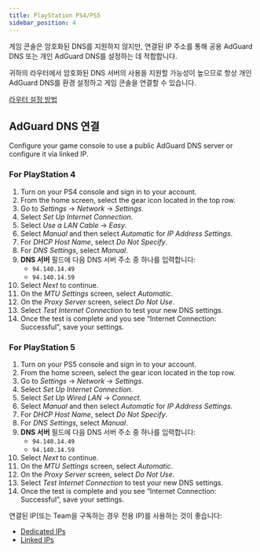 ```yaml
---
title: PlayStation PS4/PS5
sidebar_position: 4
---
```


게임 콘솔은 암호화된 DNS를 지원하지 않지만, 연결된 IP 주소를 통해 공용 AdGuard DNS 또는 개인 AdGuard DNS를 설정하는 데 적합합니다.

귀하의 라우터에서 암호화된 DNS 서버의 사용을 지원할 가능성이 높으므로 항상 개인 AdGuard DNS를 환경 설정하고 게임 콘솔을 연결할 수 있습니다.

[라우터 설정 방법](/private-dns/connect-devices/routers/routers.md)

## AdGuard DNS 연결

Configure your game console to use a public AdGuard DNS server or configure it via linked IP.

### For PlayStation 4

1. Turn on your PS4 console and sign in to your account.
2. From the home screen, select the gear icon located in the top row.
3. Go to _Settings_ → _Network_ → _Settings_.
4. Select _Set Up Internet Connection_.
5. Select _Use a LAN Cable_ → _Easy_.
6. Select _Manual_ and then select _Automatic_ for _IP Address Settings_.
7. For _DHCP Host Name_, select _Do Not Specify_.
8. For _DNS Settings_, select _Manual_.
9. **DNS 서버** 필드에 다음 DNS 서버 주소 중 하나를 입력합니다:
   - `94.140.14.49`
   - `94.140.14.59`
10. Select _Next_ to continue.
11. On the _MTU Settings_ screen, select _Automatic_.
12. On the _Proxy Server_ screen, select _Do Not Use_.
13. Select _Test Internet Connection_ to test your new DNS settings.
14. Once the test is complete and you see “Internet Connection: Successful”, save your settings.

### For PlayStation 5

1. Turn on your PS5 console and sign in to your account.
2. From the home screen, select the gear icon located in the top row.
3. Go to _Settings_ → _Network_ → _Settings_.
4. Select _Set Up Internet Connection_.
5. Select _Set Up Wired LAN_ → _Connect_.
6. Select _Manual_ and then select _Automatic_ for _IP Address Settings_.
7. For _DHCP Host Name_, select _Do Not Specify_.
8. For _DNS Settings_, select _Manual_.
9. **DNS 서버** 필드에 다음 DNS 서버 주소 중 하나를 입력합니다:
   - `94.140.14.49`
   - `94.140.14.59`
10. Select _Next_ to continue.
11. On the _MTU Settings_ screen, select _Automatic_.
12. On the _Proxy Server_ screen, select _Do Not Use_.
13. Select _Test Internet Connection_ to test your new DNS settings.
14. Once the test is complete and you see “Internet Connection: Successful”, save your settings.

연결된 IP(또는 Team을 구독하는 경우 전용 IP)를 사용하는 것이 좋습니다:

- [Dedicated IPs](/private-dns/connect-devices/other-options/dedicated-ip.md)
- [Linked IPs](/private-dns/connect-devices/other-options/linked-ip.md)
